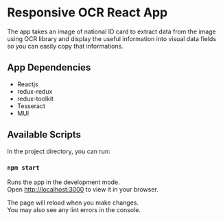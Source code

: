 # Responsive OCR React App

The app takes an image of national ID card to extract data from the image using OCR library and display the useful information into visual data fields so you can easily copy that informations.

## App Dependencies

- Reactjs
- redux-redux
- redux-toolkit
- Tesseract
- MUI

## Available Scripts

In the project directory, you can run:

### `npm start`

Runs the app in the development mode.\
Open [http://localhost:3000](http://localhost:3000) to view it in your browser.

The page will reload when you make changes.\
You may also see any lint errors in the console.
